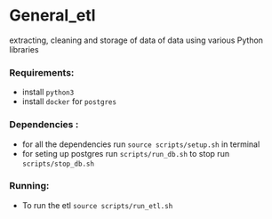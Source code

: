 # General_etl
extracting, cleaning and storage of data of data using various Python libraries 

### Requirements:
* install `python3` 
* install `docker` for `postgres` 

### Dependencies :
* for all the dependencies run `source scripts/setup.sh` in terminal
* for seting up postgres run `scripts/run_db.sh` to stop run `scripts/stop_db.sh`

### Running:
* To run the etl `source scripts/run_etl.sh`

